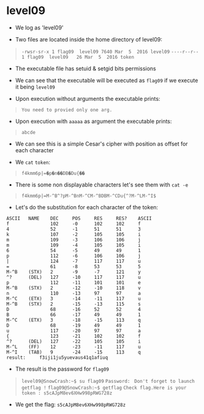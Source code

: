 # level09

- We log as 'level09'

- Two files are located inside the home directory of level09:
>`-rwsr-sr-x 1 flag09  level09 7640 Mar  5  2016 level09`
>`----r--r-- 1 flag09  level09   26 Mar  5  2016 token`

- The executable file has setuid & setgid bits permissions

- We can see that the executable will be executed as `flag09` if we execute it being `level09`

- Upon execution without arguments the executable prints:
>`You need to provied only one arg.`

- Upon execution with `aaaaa` as argument the executable prints:
>`abcde`

- We can see this is a simple Cesar's cipher with position as offset for each character

- We `cat` `token`:
>`f4kmm6p|=�p�n��DB�Du{��`

- There is some non displayable characters let's see them with `cat -e`
>`f4kmm6p|=M-^B^?pM-^BnM-^CM-^BDBM-^CDu{^?M-^LM-^I$`

- Let's do the substitution for each character of the token:
```
ASCII	NAME	DEC		POS		RES		RES?	ASCII
f				102		-0		102		102		f
4				52		-1		51		51		3
k				107		-2		105		105		i
m				109		-3		106		106		j
m				109		-4		105		105		i
6				54		-5		49		49		1
p				112		-6		106		106		j
|				124		-7		117		117		u
=				61		-8		53		53		5
M-^B	(STX)	2		-9		-7		121		y
^?		(DEL)	127		-10		117		117		u
p				112		-11		101		101		e
M-^B	(STX)	2		-12		-10		118		v
n				110		-13		97		97		a
M-^C	(ETX)	3		-14		-11		117		u
M-^B	(STX)	2		-15		-13		115		s
D				68		-16		52		52		4
B				66		-17		49		49		1
M-^C	(ETX)	3		-18		-15		113		q
D				68		-19		49		49		1
u				117		-20		97		97		a
{				123		-21		102		102		f
^?		(DEL)	127		-22		105		105		i
M-^L	(FF)	12		-23		-11		117		u
M-^I	(TAB)	9		-24		-15		113		q
result:		f3iji1ju5yuevaus41q1afiuq
```

- The result is the password for `flag09`
>`level09@SnowCrash:~$ su flag09`
>`Password: `
>`Don't forget to launch getflag !`
>`flag09@SnowCrash:~$ getflag`
>`Check flag.Here is your token : s5cAJpM8ev6XHw998pRWG728z`

- We get the flag: `s5cAJpM8ev6XHw998pRWG728z`